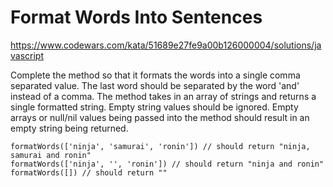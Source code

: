 # Format Words Into Sentences

https://www.codewars.com/kata/51689e27fe9a00b126000004/solutions/javascript

Complete the method so that it formats the words into a single comma separated value. The last word should be separated by the word 'and' instead of a comma. The method takes in an array of strings and returns a single formatted string. Empty string values should be ignored. Empty arrays or null/nil values being passed into the method should result in an empty string being returned.

`formatWords(['ninja', 'samurai', 'ronin']) // should return "ninja, samurai and ronin"`\
`formatWords(['ninja', '', 'ronin']) // should return "ninja and ronin"`\
`formatWords([]) // should return ""`
